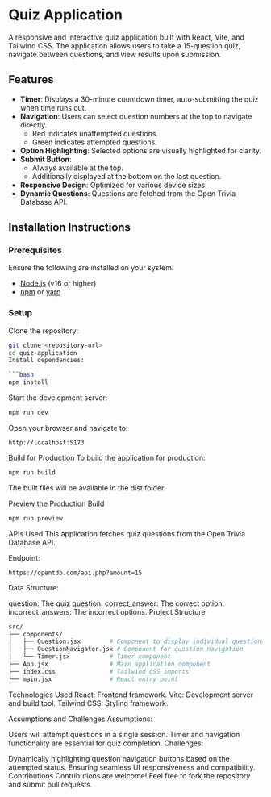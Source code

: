 # Quiz Application

A responsive and interactive quiz application built with React, Vite, and Tailwind CSS. The application allows users to take a 15-question quiz, navigate between questions, and view results upon submission.

## Features

- **Timer**: Displays a 30-minute countdown timer, auto-submitting the quiz when time runs out.
- **Navigation**: Users can select question numbers at the top to navigate directly.
  - Red indicates unattempted questions.
  - Green indicates attempted questions.
- **Option Highlighting**: Selected options are visually highlighted for clarity.
- **Submit Button**:
  - Always available at the top.
  - Additionally displayed at the bottom on the last question.
- **Responsive Design**: Optimized for various device sizes.
- **Dynamic Questions**: Questions are fetched from the Open Trivia Database API.

## Installation Instructions

### Prerequisites

Ensure the following are installed on your system:
- [Node.js](https://nodejs.org/) (v16 or higher)
- [npm](https://www.npmjs.com/) or [yarn](https://yarnpkg.com/)

### Setup

Clone the repository:
   ```bash
   git clone <repository-url>
   cd quiz-application
Install dependencies:

```bash
npm install
```
Start the development server:

```bash
npm run dev
```
Open your browser and navigate to:

```arduino
http://localhost:5173
```
Build for Production
To build the application for production:

```bash
npm run build
```
The built files will be available in the dist folder.

Preview the Production Build
```bash
npm run preview
```
APIs Used
This application fetches quiz questions from the Open Trivia Database API.

Endpoint:

```arduino
https://opentdb.com/api.php?amount=15
```
Data Structure:

question: The quiz question.
correct_answer: The correct option.
incorrect_answers: The incorrect options.
Project Structure
```bash
src/
├── components/
│   ├── Question.jsx        # Component to display individual questions
│   ├── QuestionNavigator.jsx # Component for question navigation
│   └── Timer.jsx           # Timer component
├── App.jsx                 # Main application component
├── index.css               # Tailwind CSS imports
└── main.jsx                # React entry point
```
Technologies Used
React: Frontend framework.
Vite: Development server and build tool.
Tailwind CSS: Styling framework.

Assumptions and Challenges
Assumptions:

Users will attempt questions in a single session.
Timer and navigation functionality are essential for quiz completion.
Challenges:

Dynamically highlighting question navigation buttons based on the attempted status.
Ensuring seamless UI responsiveness and compatibility.
Contributions
Contributions are welcome! Feel free to fork the repository and submit pull requests.
